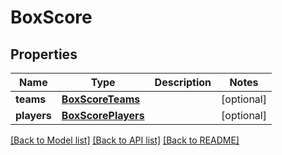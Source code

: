 # BoxScore

## Properties
Name | Type | Description | Notes
------------ | ------------- | ------------- | -------------
**teams** | [**BoxScoreTeams**](BoxScoreTeams.md) |  | [optional] 
**players** | [**BoxScorePlayers**](BoxScorePlayers.md) |  | [optional] 

[[Back to Model list]](../README.md#documentation-for-models) [[Back to API list]](../README.md#documentation-for-api-endpoints) [[Back to README]](../README.md)


